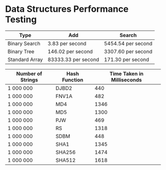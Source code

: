 # Data Structures Performance Testing

| Type           | Add                 | Search             |
| -------------- | ------------------- | ------------------ |
| Binary Search  | 3.83 per second     | 5454.54 per second |
| Binary Tree    | 146.02 per second   | 3307.60 per second |
| Standard Array | 83333.33 per second | 171.30 per second  |

| Number of Strings | Hash Function | Time Taken in Milliseconds |
| ---------------- | ------------- | --------------------------- |
| 1 000 000        | DJBD2         | 440                         |
| 1 000 000        | FNV1A         | 482                         |
| 1 000 000        | MD4           | 1346                        |
| 1 000 000        | MD5           | 1300                        |
| 1 000 000        | PJW           | 469                         |
| 1 000 000        | RS            | 1318                        |
| 1 000 000        | SDBM          | 448                         |
| 1 000 000        | SHA1          | 1345                        |
| 1 000 000        | SHA256        | 1474                        |
| 1 000 000        | SHA512        | 1618                        |